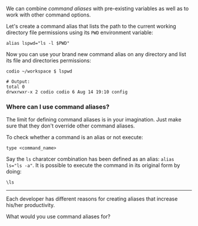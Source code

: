 We can combine _command aliases_ with pre-existing variables as well as to work with other command options.

Let's create a command alias that lists the path to the current working directory file permissions using its `PWD` environment variable:

```
alias lspwd="ls -l $PWD"
```

Now you can use your brand new command alias on any directory and list its file and directories permissions: 

```
codio ~/workspace $ lspwd

# Output:
total 0
drwxrwxr-x 2 codio codio 6 Aug 14 19:10 config
```

### Where can I use command aliases? 

The limit for defining command aliases is in your imagination. Just make sure that they don't override other command aliases. 

To check whether a command is an alias or not execute: 

```
type <command_name>
```

Say the `ls` charatcer combination has been defined as an alias: `alias ls="ls -a"`. 
It is possible to execute the command in its original form by doing: 

```
\ls
```

--- 
Each developer has different reasons for creating aliases that increase his/her productivity. 

What would you use command aliases for?